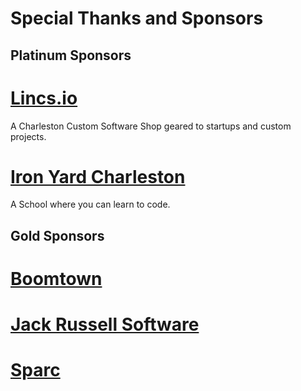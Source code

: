 # Special Thanks and Sponsors

## Platinum Sponsors

# [Lincs.io](http://lincs.io/)

A Charleston Custom Software Shop geared to startups and custom projects.

# [Iron Yard Charleston](http://theironyard.com/locations/charleston/)

A School where you can learn to code.

## Gold Sponsors

# [Boomtown](http://boomtownroi.com/)

# [Jack Russell Software](http://www.jackrussellsoftware.com)

# [Sparc](http://www.sparcedge.com/)

